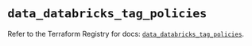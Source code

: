 # `data_databricks_tag_policies`

Refer to the Terraform Registry for docs: [`data_databricks_tag_policies`](https://registry.terraform.io/providers/databricks/databricks/1.91.0/docs/data-sources/tag_policies).

